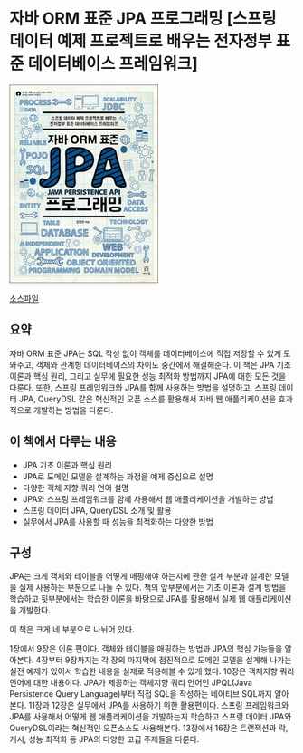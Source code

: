 # 자바 ORM 표준 JPA 프로그래밍 [스프링 데이터 예제 프로젝트로 배우는 전자정부 표준 데이터베이스 프레임워크]
![1](00.jpg)

[소스파일](https://github.com/holyeye/jpabook)

## 요약
자바 ORM 표준 JPA는 SQL 작성 없이 객체를 데이터베이스에 직접 저장할 수 있게 도와주고, 객체와 관계형 데이터베이스의 차이도 중간에서 해결해준다. 이 책은 JPA 기초 이론과 핵심 원리, 그리고 실무에 필요한 성능 최적화 방법까지 JPA에 대한 모든 것을 다룬다. 또한, 스프링 프레임워크와 JPA를 함께 사용하는 방법을 설명하고, 스프링 데이터 JPA, QueryDSL 같은 혁신적인 오픈 소스를 활용해서 자바 웹 애플리케이션을 효과적으로 개발하는 방법을 다룬다.

## 이 책에서 다루는 내용
- JPA 기초 이론과 핵심 원리
- JPA로 도메인 모델을 설계하는 과정을 예제 중심으로 설명
- 다양한 객체 지향 쿼리 언어 설명
- JPA와 스프링 프레임워크를 함께 사용해서 웹 애플리케이션을 개발하는 방법
- 스프링 데이터 JPA, QueryDSL 소개 및 활용
- 실무에서 JPA를 사용할 때 성능을 최적화하는 다양한 방법

## 구성
JPA는 크게 객체와 테이블을 어떻게 매핑해야 하는지에 관한 설계 부분과 설계한 모델을 실제 사용하는 부분으로 나눌 수 있다. 책의 앞부분에서는 기초 이론과 설계 방법을 학습하고 뒷부분에서는 학습한 이론을 바탕으로 JPA를 활용해서 실제 웹 애플리케이션을 개발한다.

이 책은 크게 네 부분으로 나뉘어 있다.

1장에서 9장은 이론 편이다. 객체와 테이블을 매핑하는 방법과 JPA의 핵심 기능들을 알아본다. 4장부터 9장까지는 각 장의 마지막에 점진적으로 도메인 모델을 설계해 나가는 실전 예제가 있어서 학습한 내용을 실제로 적용해볼 수 있게 했다.
10장은 객체지향 쿼리 언어에 대한 내용이다. JPA가 제공하는 객체지향 쿼리 언어인 JPQL(Java Persistence Query Language)부터 직접 SQL을 작성하는 네이티브 SQL까지 알아본다.
11장과 12장은 실무에서 JPA를 사용하기 위한 활용편이다. 스프링 프레임워크와 JPA를 사용해서 어떻게 웹 애플리케이션을 개발하는지 학습하고 스프링 데이터 JPA와 QueryDSL이라는 혁신적인 오픈소스도 사용해본다.
13장에서 16장은 트랜잭션과 락, 캐시, 성능 최적화 등 JPA의 다양한 고급 주제들을 다룬다.